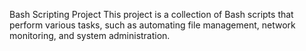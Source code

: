 Bash Scripting Project
This project is a collection of Bash scripts that perform various tasks, such as automating file management, network monitoring, and system administration.
